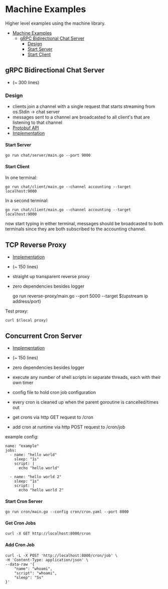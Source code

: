 # Machine Examples

Higher level examples using the machine library.

- [Machine Examples](#machine-examples)
  * [gRPC Bidirectional Chat Server](#grpc-bidirectional-chat-server)
    + [Design](#design)
    + [Start Server](#start-server)
    + [Start Client](#start-client)

## gRPC Bidirectional Chat Server
- (~ 300 lines)
### Design

- clients join a channel with a single request that starts streaming from os.Stdin -> chat server
- messages sent to a channel are broadcasted to all client's that are listening to that channel
- [Protobuf API](chat/chat.proto)
- [Implementation](chat/chat.go)

#### Start Server

    go run chat/server/main.go --port 9000


#### Start Client
In one terminal:

    go run chat/client/main.go --channel accounting --target localhost:9000
    
In a second terminal:

    go run chat/client/main.go --channel accounting --target localhost:9000

now start typing in either terminal, messages should be broadcasted to both terminals since they are both 
subscribed to the accounting channel.

## TCP Reverse Proxy

- [Implementation](reverse-proxy/main.go)

- (~ 150 lines)
- straight up transparent reverse proxy
- zero dependencies besides logger


    go run reverse-proxy/main.go --port 5000 --target $(upstream ip address/port)

Test proxy:

    curl $(local proxy)

## Concurrent Cron Server

- [Implementation](cron/main.go)

- (~ 150 lines)
- zero dependencies besides logger
- execute any number of shell scripts in separate threads, each with their own timer
- config file to hold cron job configuration
- every cron is cleaned up when the parent goroutine is cancelled/times out
- get crons via http GET request to /cron
- add cron at runtime via http POST request to /cron/job


example config: 
```text
name: "example"
jobs:
  - name: "hello world"
    sleep: "1s"
    script: |
      echo "hello world"

  - name: "hello world 2"
    sleep: "1s"
    script: |
      echo "hello world 2"
```

#### Start Cron Server
    
    go run cron/main.go --config cron/cron.yaml --port 8000

#### Get Cron Jobs

    curl -X GET http://localhost:8000/cron
    
#### Add Cron Job

    curl -L -X POST 'http://localhost:8000/cron/job' \
    -H 'Content-Type: application/json' \
    --data-raw '{
        "name": "whoami",
        "script": "whoami",
        "sleep": "5s"
    }'